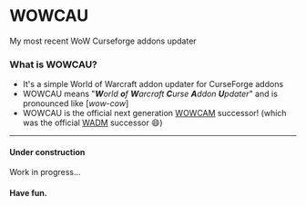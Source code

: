 # WOWCAU
My most recent WoW Curseforge addons updater

### What is WOWCAU?
- It's a simple World of Warcraft addon updater for CurseForge addons
- WOWCAU means "_**W**orld **o**f **W**arcraft **C**urse **A**ddon **U**pdater_" and is pronounced like \[_wow-cow_\]
- WOWCAU is the official next generation [WOWCAM](https://github.com/MBODM/WOWCAM) successor! (which was the official [WADM](https://github.com/MBODM/WADM) successor 😄)

---

#### Under construction

Work in progress...

#### Have fun.
